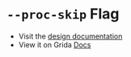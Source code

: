 # `--proc-skip` Flag

- Visit the [design documentation](../docs/--proc-skip.md)
- View it on Grida [Docs](https://grida.co/docs/flags/--proc-skip)
